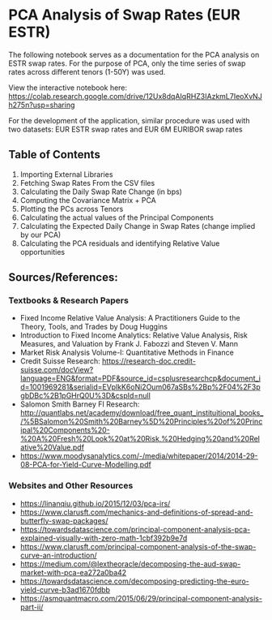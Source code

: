 # PCA Analysis of Swap Rates (EUR ESTR)

The following notebook serves as a documentation for the PCA analysis on ESTR swap rates. For the purpose of PCA, only the time series of swap rates across different tenors (1-50Y) was used.

View the interactive notebook here: https://colab.research.google.com/drive/12Ux8dqAIqRHZ3IAzkmL7IeoXvNJh275n?usp=sharing 

For the development of the application, similar procedure was used with two datasets: EUR ESTR swap rates and EUR 6M EURIBOR swap rates

## Table of Contents

1. Importing External Libraries
2. Fetching Swap Rates From the CSV files
3. Calculating the Daily Swap Rate Change (in bps)
4. Computing the Covariance Matrix + PCA
5. Plotting the PCs across Tenors
6. Calculating the actual values of the Principal Components
7. Calculating the Expected Daily Change in Swap Rates (change implied by our PCA)
8. Calculating the PCA residuals and identifying Relative Value opportunities


## Sources/References:


### Textbooks & Research Papers

- Fixed Income Relative Value Analysis: A Practitioners Guide to the Theory, Tools, and Trades by Doug Huggins
- Introduction to Fixed Income Analytics: Relative Value Analysis, Risk Measures, and Valuation by Frank J. Fabozzi and Steven V. Mann
- Market Risk Analysis Volume-I: Quantitative Methods in Finance
- Credit Suisse Research: https://research-doc.credit-suisse.com/docView?language=ENG&format=PDF&source_id=csplusresearchcp&document_id=1001969281&serialid=EVplkK6oNi2Oum067aSBs%2Bp%2F04%2F3pgbDBc%2B1pGHrQ0U%3D&cspId=null
- Salomon Smith Barney FI Research: http://quantlabs.net/academy/download/free_quant_instituitional_books_/%5BSalomon%20Smith%20Barney%5D%20Principles%20of%20Principal%20Components%20-%20A%20Fresh%20Look%20at%20Risk,%20Hedging%20and%20Relative%20Value.pdf 
- https://www.moodysanalytics.com/-/media/whitepaper/2014/2014-29-08-PCA-for-Yield-Curve-Modelling.pdf


### Websites and Other Resources

- https://linanqiu.github.io/2015/12/03/pca-irs/
- https://www.clarusft.com/mechanics-and-definitions-of-spread-and-butterfly-swap-packages/
- https://towardsdatascience.com/principal-component-analysis-pca-explained-visually-with-zero-math-1cbf392b9e7d
- https://www.clarusft.com/principal-component-analysis-of-the-swap-curve-an-introduction/
- https://medium.com/@lextheoracle/decomposing-the-aud-swap-market-with-pca-ea272a0ba42
- https://towardsdatascience.com/decomposing-predicting-the-euro-yield-curve-b3ad1670fdbb
- https://asmquantmacro.com/2015/06/29/principal-component-analysis-part-ii/

